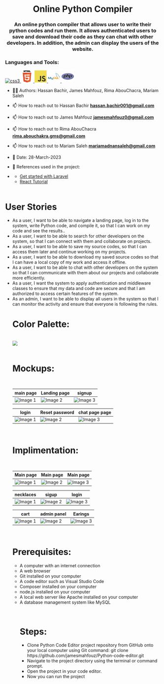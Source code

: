  <h1 align="center">Online Python Compiler</h1>
<h3 align="center">An online python compiler that allows user to write their python codes and run them. It allows authenticated users to save and download their code as they can chat with other developers. In addition, the admin can display the users of the website.</h3>
<h3 align="left">Languages and Tools:</h3>
<p align="left"> <a href="https://www.w3schools.com/css/" target="_blank" rel="noreferrer"> <img src="https://www.google.com/url?sa=i&url=https%3A%2F%2Flogosear.ch%2Flogos%2Flaravel%2Findex.html&psig=AOvVaw010cgW-3p2Iusd5YouF9nV&ust=1680045224959000&source=images&cd=vfe&ved=0CA8QjRxqFwoTCNihhqie_f0CFQAAAAAdAAAAABAI" alt="css3" width="40" height="40"/> </a> <a href="https://www.w3.org/html/" target="_blank" rel="noreferrer"> <img src="https://raw.githubusercontent.com/devicons/devicon/master/icons/html5/html5-original-wordmark.svg" alt="html5" width="40" height="40"/> </a> <a href="https://developer.mozilla.org/en-US/docs/Web/JavaScript" target="_blank" rel="noreferrer"> <img src="https://raw.githubusercontent.com/devicons/devicon/master/icons/javascript/javascript-original.svg" alt="javascript" width="40" height="40"/> </a> <a href="https://www.mysql.com/" target="_blank" rel="noreferrer"> <img src="https://raw.githubusercontent.com/devicons/devicon/master/icons/mysql/mysql-original-wordmark.svg" alt="mysql" width="40" height="40"/> </a> <a href="https://www.php.net" target="_blank" rel="noreferrer"> <img src="https://raw.githubusercontent.com/devicons/devicon/master/icons/php/php-original.svg" alt="php" width="40" height="40"/> </a> </p>

- 👨‍💻 Authors: Hassan Bachir, James Mahfouz, Rima AbouChacra, Mariam Saleh

- 📫 How to reach out to Hassan Bachir **hassan.bachir001@gmail.com**
- 📫 How to reach out to James Mahfouz **jamesmahfouz0@gmail.com**
- 📫 How to reach out to Rima AbouChacra **rima.abouchakra.gms@gmail.com**
- 📫 How to reach out to Mariam Saleh **mariamadnansaleh@gmail.com**



- 🌱 Date: 28-March-2023

- 📝 References used in the project:

- <ul><li><a href="https://laravel.com/docs/10.x">Get started with Laravel</a>
  </li>
  <li><a href="https://www.w3schools.com/REACT/DEFAULT.ASP" >React Tutorial</a></li>
  </ul><br>

<h1 align="left">User Stories</h1>
<ul>
<li>As a user, I want to be able to navigate a landing page, log in to the system, write Python code, and compile it, so that I can work on my code and see the results..</li>
<li>As a user, I want to be able to search for other developers on the system, so that I can connect with them and collaborate on projects.</li>

<li>As a user, I want to be able to save my source codes, so that I can access them later and continue working on my projects.</li>

<li>As a user, I want to be able to download my saved source codes so that I can have a local copy of my work and access it offline.</li>
<li>As a user, I want to be able to chat with other developers on the system so that I can communicate with them about our projects and collaborate more efficiently.</li>
<li>As a user, I want the system to apply authentication and middleware classes to ensure that my data and code are secure and that I am authorized to access certain features of the system.</li>
<li>As an admin, I want to be able to display all users in the system so that I can monitor the activity and ensure that everyone is following the rules.</li>

<h1 align="left">Color Palette:</h1><br>
<img align="center" src="./frontend/public/color-pallete.png"><br><br>

<h1 align="left">Mockups:</h1><br>

| main page                             | Landing page                          | signup                              |
| ------------------------------------- | ------------------------------------- | ------------------------------------- |
| ![Image 1](./frontend/public/Mockups/mainpage.png) | ![Image 2](./frontend/public/Mockups/landingpage.png) | ![Image 3](./frontend/public/Mockups/signupPage.png) |

| login                                 | Reset password                              | chat page page                             |
| ------------------------------------- | ------------------------------------- | -------------------------------------- |
| ![Image 1](./frontend/public/Mockups/loginpage.png) | ![Image 2](./frontend/public/Mockups/ressetPassword.png) | ![Image 3](./frontend/public/Mockups/chatpage.png) |



<br>
<h1 align="left">Implimentation:</h1><br>

| Main page                            | Main page                            | Main page                            |
| ------------------------------------ | ------------------------------------ | ------------------------------------ |
| ![Image 1](./images/implement/1.png) | ![Image 2](./images/implement/2.png) | ![Image 3](./images/implement/3.png) |

| necklaces                            | sigup                                | login                                |
| ------------------------------------ | ------------------------------------ | ------------------------------------ |
| ![Image 1](./images/implement/4.png) | ![Image 2](./images/implement/5.png) | ![Image 3](./images/implement/6.png) |

| cart                                 | admin panel                          | Earings                              |
| ------------------------------------ | ------------------------------------ | ------------------------------------ |
| ![Image 1](./images/implement/7.png) | ![Image 2](./images/implement/8.png) | ![Image 3](./images/implement/9.png) |

<br><h1 align="left">Prerequisites:</h1>
<ul>
<li>A computer with an internet connection</li>
<li>A web browser</li>
<li>Git installed on your computer</li>
<li>A code editor such as Visual Studio Code</li>
<li>Composer installed on your computer</li>
<li>node.js installed on your computer</li>
<li>A local web server like Apache installed on your computer</li>
<li>A database management system like MySQL</li>

<br><h1 align="left">Steps:</h1>
<ul>
<li>Clone Python Code Editor project repository from GitHub onto your local computer using Git command: git clone https://github.com/jamesmahfouz/Python-code-editor.git</li>
<li>Navigate to the project directory using the terminal or command prompt.</li>
<li>Open the project in your code editor.</li>
<li>Now you can run the project</li>
